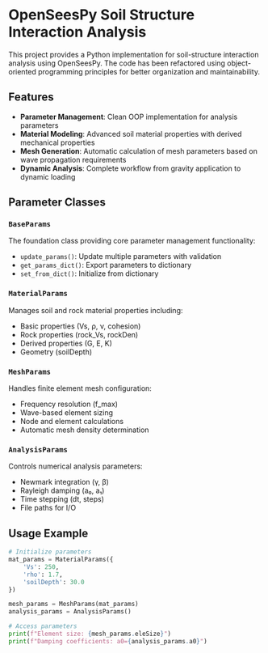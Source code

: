 # OpenSeesPy Soil Structure Interaction Analysis

This project provides a Python implementation for soil-structure interaction analysis using OpenSeesPy. The code has been refactored using object-oriented programming principles for better organization and maintainability.

## Features

- **Parameter Management**: Clean OOP implementation for analysis parameters
- **Material Modeling**: Advanced soil material properties with derived mechanical properties
- **Mesh Generation**: Automatic calculation of mesh parameters based on wave propagation requirements
- **Dynamic Analysis**: Complete workflow from gravity application to dynamic loading

## Parameter Classes

### `BaseParams`
The foundation class providing core parameter management functionality:
- `update_params()`: Update multiple parameters with validation
- `get_params_dict()`: Export parameters to dictionary
- `set_from_dict()`: Initialize from dictionary

### `MaterialParams`
Manages soil and rock material properties including:
- Basic properties (Vs, ρ, ν, cohesion)
- Rock properties (rock_Vs, rockDen)
- Derived properties (G, E, K)
- Geometry (soilDepth)

### `MeshParams`
Handles finite element mesh configuration:
- Frequency resolution (f_max)
- Wave-based element sizing
- Node and element calculations
- Automatic mesh density determination

### `AnalysisParams`
Controls numerical analysis parameters:
- Newmark integration (γ, β)
- Rayleigh damping (a₀, a₁)
- Time stepping (dt, steps)
- File paths for I/O

## Usage Example

```python
# Initialize parameters
mat_params = MaterialParams({
    'Vs': 250,
    'rho': 1.7,
    'soilDepth': 30.0
})

mesh_params = MeshParams(mat_params)
analysis_params = AnalysisParams()

# Access parameters
print(f"Element size: {mesh_params.eleSize}")
print(f"Damping coefficients: a0={analysis_params.a0}")
